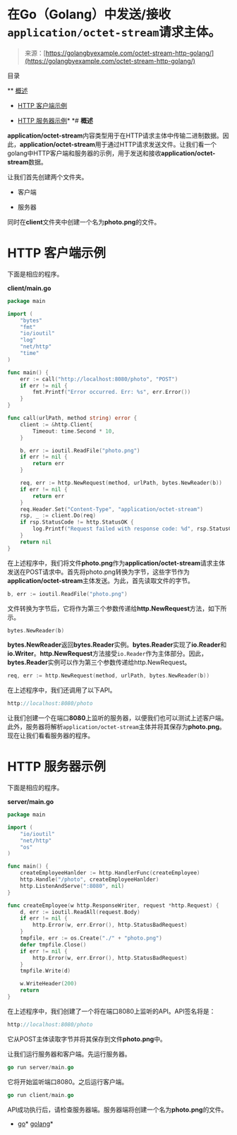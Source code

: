 <!--yml

分类：未分类

日期：2024-10-13 06:32:56

-->

# 在Go（Golang）中发送/接收`application/octet-stream`请求主体。

> 来源：[https://golangbyexample.com/octet-stream-http-golang/](https://golangbyexample.com/octet-stream-http-golang/)

目录

**   [概述](#Overview "概述")

+   [HTTP 客户端示例](#HTTP_Client_Example "HTTP 客户端示例")

+   [HTTP 服务器示例](#HTTP_Server_Example "HTTP 服务器示例")*  *# **概述**

**application/octet-stream**内容类型用于在HTTP请求主体中传输二进制数据。因此，**application/octet-stream**用于通过HTTP请求发送文件。让我们看一个golang中HTTP客户端和服务器的示例，用于发送和接收**application/octet-stream**数据。

让我们首先创建两个文件夹。

+   客户端

+   服务器

同时在**client**文件夹中创建一个名为**photo.png**的文件。

# **HTTP 客户端示例**

下面是相应的程序。

**client/main.go**

```go
package main

import (
	"bytes"
	"fmt"
	"io/ioutil"
	"log"
	"net/http"
	"time"
)

func main() {
	err := call("http://localhost:8080/photo", "POST")
	if err != nil {
		fmt.Printf("Error occurred. Err: %s", err.Error())
	}
}

func call(urlPath, method string) error {
	client := &http.Client{
		Timeout: time.Second * 10,
	}

	b, err := ioutil.ReadFile("photo.png")
	if err != nil {
		return err
	}

	req, err := http.NewRequest(method, urlPath, bytes.NewReader(b))
	if err != nil {
		return err
	}
	req.Header.Set("Content-Type", "application/octet-stream")
	rsp, _ := client.Do(req)
	if rsp.StatusCode != http.StatusOK {
		log.Printf("Request failed with response code: %d", rsp.StatusCode)
	}
	return nil
}
```

在上述程序中，我们将文件**photo.png**作为**application/octet-stream**请求主体发送在POST请求中。首先将photo.png转换为字节，这些字节作为**application/octet-stream**主体发送。为此，首先读取文件的字节。

```go
b, err := ioutil.ReadFile("photo.png")
```

文件转换为字节后，它将作为第三个参数传递给**http.NewRequest**方法，如下所示。

```go
bytes.NewReader(b)
```

**bytes.NewReader**返回**bytes.Reader**实例。**bytes.Reader**实现了**io.Reader**和**io.Writer**。**http.NewRequest**方法接受`io.Reader`作为主体部分。因此，**bytes.Reader**实例可以作为第三个参数传递给http.NewRequest。

```go
req, err := http.NewRequest(method, urlPath, bytes.NewReader(b))
```

在上述程序中，我们还调用了以下API。

```go
http://localhost:8080/photo
```

让我们创建一个在端口**8080**上监听的服务器，以便我们也可以测试上述客户端。此外，服务器将解析`application/octet-stream`主体并将其保存为**photo.png**。现在让我们看看服务器的程序。

# **HTTP 服务器示例**

下面是相应的程序。

**server/main.go**

```go
package main

import (
	"io/ioutil"
	"net/http"
	"os"
)

func main() {
	createEmployeeHanlder := http.HandlerFunc(createEmployee)
	http.Handle("/photo", createEmployeeHanlder)
	http.ListenAndServe(":8080", nil)
}

func createEmployee(w http.ResponseWriter, request *http.Request) {
	d, err := ioutil.ReadAll(request.Body)
	if err != nil {
		http.Error(w, err.Error(), http.StatusBadRequest)
	}
	tmpfile, err := os.Create("./" + "photo.png")
	defer tmpfile.Close()
	if err != nil {
		http.Error(w, err.Error(), http.StatusBadRequest)
	}
	tmpfile.Write(d)

	w.WriteHeader(200)
	return
}
```

在上述程序中，我们创建了一个将在端口8080上监听的API。API签名将是：

```go
http://localhost:8080/photo
```

它从POST主体读取字节并将其保存到文件**photo.png**中。

让我们运行服务器和客户端。先运行服务器。

```go
go run server/main.go
```

它将开始监听端口8080。之后运行客户端。

```go
go run client/main.go
```

API成功执行后，请检查服务器端。服务器端将创建一个名为**photo.png**的文件。

+   [go](https://golangbyexample.com/tag/go/)*   [golang](https://golangbyexample.com/tag/golang/)*
